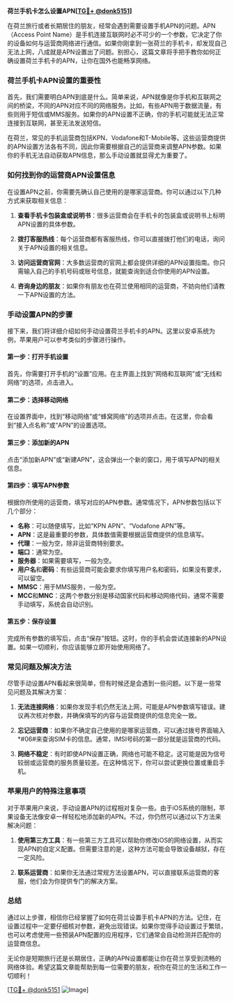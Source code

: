 **荷兰手机卡怎么设置APN[[TG💪+ @donk5151](https://t.me/s/donk5151)]**

在荷兰旅行或者长期居住的朋友，经常会遇到需要设置手机APN的问题。APN（Access Point Name）是手机连接互联网时必不可少的一个参数，它决定了你的设备如何与运营商网络进行通信。如果你刚拿到一张荷兰的手机卡，却发现自己无法上网，八成就是APN设置出了问题。别担心，这篇文章将手把手教你如何正确设置荷兰手机卡的APN，让你在国外也能畅享网络。

### 荷兰手机卡APN设置的重要性

首先，我们需要明白APN到底是什么。简单来说，APN就像是你手机和互联网之间的桥梁，不同的APN对应不同的网络服务。比如，有些APN用于数据流量，有些则用于短信或MMS服务。如果你的APN设置不正确，你的手机可能就无法正常连接到互联网，甚至无法发送短信。

在荷兰，常见的手机运营商包括KPN、Vodafone和T-Mobile等。这些运营商提供的APN设置方法各有不同，因此你需要根据自己的运营商来调整APN参数。如果你的手机无法自动获取APN信息，那么手动设置就显得尤为重要了。

### 如何找到你的运营商APN设置信息

在设置APN之前，你需要先确认自己使用的是哪家运营商。你可以通过以下几种方式来获取相关信息：

1. **查看手机卡包装盒或说明书**：很多运营商会在手机卡的包装盒或说明书上标明APN设置的具体参数。
   
2. **拨打客服热线**：每个运营商都有客服热线，你可以直接拨打他们的电话，询问关于APN设置的相关信息。

3. **访问运营商官网**：大多数运营商的官网上都会提供详细的APN设置指南。你只需输入自己的手机号码或账号信息，就能查询到适合你使用的APN设置。

4. **咨询身边的朋友**：如果你有朋友也在荷兰使用相同的运营商，不妨向他们请教一下APN设置的方法。

### 手动设置APN的步骤

接下来，我们将详细介绍如何手动设置荷兰手机卡的APN。这里以安卓系统为例，苹果用户可以参考类似的步骤进行操作。

#### 第一步：打开手机设置

首先，你需要打开手机的“设置”应用。在主界面上找到“网络和互联网”或“无线和网络”的选项，点击进入。

#### 第二步：选择移动网络

在设置界面中，找到“移动网络”或“蜂窝网络”的选项并点击。在这里，你会看到“接入点名称”或“APN”的设置选项。

#### 第三步：添加新的APN

点击“添加新APN”或“新建APN”，这会弹出一个新的窗口，用于填写APN的相关信息。

#### 第四步：填写APN参数

根据你所使用的运营商，填写对应的APN参数。通常情况下，APN参数包括以下几个部分：

- **名称**：可以随便填写，比如“KPN APN”、“Vodafone APN”等。
- **APN**：这是最重要的参数，具体数值需要根据运营商提供的信息填写。
- **代理**：一般为空，除非运营商特别要求。
- **端口**：通常为空。
- **服务器**：如果需要填写，一般为空。
- **用户名**和**密码**：有些运营商可能会要求你填写用户名和密码，如果没有要求，可以留空。
- **MMSC**：用于MMS服务，一般为空。
- **MCC**和**MNC**：这两个参数分别是移动国家代码和移动网络代码，通常不需要手动填写，系统会自动识别。

#### 第五步：保存设置

完成所有参数的填写后，点击“保存”按钮。这时，你的手机会尝试连接新的APN设置。如果一切顺利，你应该能够立即开始使用网络了。

### 常见问题及解决方法

尽管手动设置APN看起来很简单，但有时候还是会遇到一些问题。以下是一些常见问题及其解决方案：

1. **无法连接网络**：如果你发现手机仍然无法上网，可能是APN参数填写错误。建议再次核对参数，并确保填写的内容与运营商提供的信息完全一致。

2. **忘记运营商**：如果你不确定自己使用的是哪家运营商，可以通过拨号界面输入*#06#来查询SIM卡的信息。通常，IMSI号码的第一部分就是运营商的代码。

3. **网络不稳定**：有时即使APN设置正确，网络也可能不稳定。这可能是因为信号较弱或运营商的服务质量较差。在这种情况下，你可以尝试更换位置或重启手机。

### 苹果用户的特殊注意事项

对于苹果用户来说，手动设置APN的过程相对复杂一些。由于iOS系统的限制，苹果设备无法像安卓一样轻松地添加新的APN。不过，你仍然可以通过以下方法来解决问题：

1. **使用第三方工具**：有一些第三方工具可以帮助你修改iOS的网络设置，从而实现APN的自定义配置。但需要注意的是，这种方法可能会导致设备越狱，存在一定风险。

2. **联系运营商**：如果你无法通过常规方法设置APN，可以直接联系运营商的客服，他们会为你提供专门的解决方案。

### 总结

通过以上步骤，相信你已经掌握了如何在荷兰设置手机卡APN的方法。记住，在设置过程中一定要仔细核对参数，避免出现错误。如果你觉得手动设置过于繁琐，也可以考虑使用一些预装APN配置的应用程序，它们通常会自动检测并匹配你的运营商信息。

无论你是短期旅行还是长期居住，正确的APN设置都能让你在荷兰享受到流畅的网络体验。希望这篇文章能帮助到每一位需要的朋友，祝你在荷兰的生活和工作一切顺利！

[[TG💪+ @donk5151](https://t.me/s/donk5151) ![Image](https://i.postimg.cc/rwNCRYN7/Snipaste-2025-04-30-17-27-05.png)]